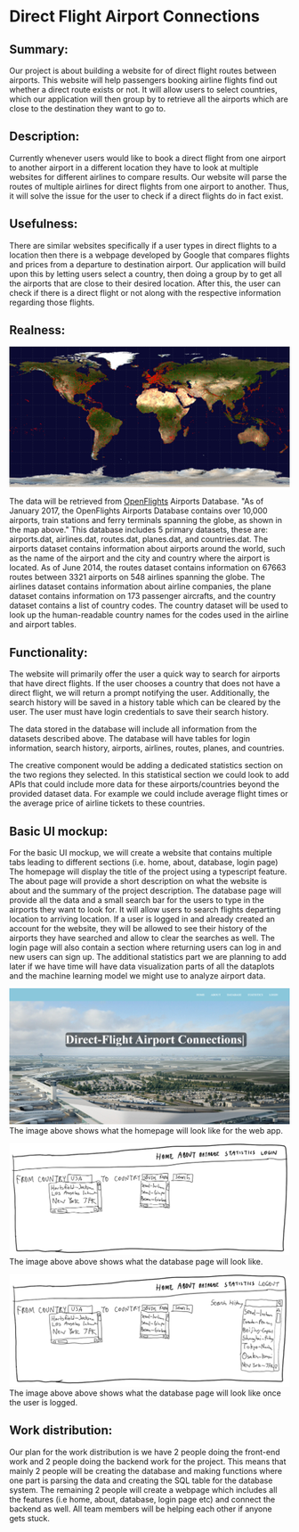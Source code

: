 # Direct Flight Airport Connections

## Summary:
Our project is about building a website for of direct flight routes between airports.
This website will help passengers booking airline flights find out whether a direct route exists or not.
It will allow users to select countries, which our application will then group by to retrieve all the airports 
which are close to the destination they want to go to. 

## Description:
Currently whenever users would like to book a direct flight from one airport to another airport in a different location they have to look at multiple websites for different airlines to compare results. Our website will parse the routes of multiple airlines for direct flights from one airport to another. Thus, it will solve the issue for the user to check if a direct flights do in fact exist. 

## Usefulness:
There are similar websites specifically if a user types in direct flights to a location then there is a webpage developed by Google that compares flights and prices from a departure to destination airport. Our application will build upon this by letting users select a country, then doing a group by to get all the airports that are close to their desired location. After this, the user can check if there is a direct flight or not along with the respective information regarding those flights. 

## Realness:
![Airport Dataset Map](images/openflights-apdb-2048.png)

The data will be retrieved from [OpenFlights](https://openflights.org/data.html) Airports Database. "As of January 2017, the OpenFlights Airports Database contains over 10,000 airports, train stations and ferry terminals spanning the globe, as shown in the map above." This database includes 5 primary datasets, these are: airports.dat, airlines.dat, routes.dat, planes.dat, and countries.dat. The airports dataset contains information about airports around the world, such as the name of the airport and the city and country where the airport is located. As of June 2014, the routes dataset contains information on 67663 routes between 3321 airports on 548 airlines spanning the globe. The airlines dataset contains information about airline companies, the plane dataset contains information on 173 passenger aircrafts, and the country dataset contains a list of country codes. The country dataset will be used to look up the human-readable country names for the codes used in the airline and airport tables.

## Functionality:
The website will primarily offer the user a quick way to search for airports that have direct flights. If the user chooses a country that does not have a direct flight, we will return a prompt notifying the user. Additionally, the search history will be saved in a history table which can be cleared by the user. The user must have login credentials to save their search history.

The data stored in the database will include all information from the datasets described above. The database will have tables for login information, search history, airports, airlines, routes, planes, and countries.

The creative component would be adding a dedicated statistics section on the two regions they selected. In this statistical section we could look to add APIs that could include more data for these airports/countries beyond the provided dataset data. For example we could include average flight times or the average price of airline tickets to these countries.

## Basic UI mockup:
For the basic UI mockup, we will create a website that contains multiple tabs leading to different sections (i.e. home, about, database, login page)
The homepage will display the title of the project using a typescript feature. The about page will provide a short description 
on what the website is about and the summary of the project description. The database page will provide all the data and a 
small search bar for the users to type in the airports they want to look for. It will allow users to search flights departing location to arriving location. If a user
is logged in and already created an account for the website, they will be allowed to see their history of the airports they have searched and allow to clear the searches as well. The login page will also contain a section where
returning users can log in and new users can sign up. The additional statistics part we are planning to add later if we have time
will have data visualization parts of all the dataplots and the machine learning model we might use to analyze airport data.

![title](images/homepage.png)
The image above shows what the homepage will look like for the web app.

![title](images/database.png)
The image above above shows what the database page will look like.

![title](images/databaselogged.png)
The image above above shows what the database page will look like once the user is logged.

## Work distribution:
Our plan for the work distribution is we have 2 people doing the front-end work and 2 people doing the backend work for the project. This means that mainly 2 people will be creating the database and making functions where one part is parsing the data and creating the SQL table for the database system. The remaining 2 people will create a webpage which includes all the features (i.e home, about, database, login page etc) and connect the backend as well. All team members will be helping each other if anyone gets stuck.


